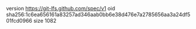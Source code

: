 version https://git-lfs.github.com/spec/v1
oid sha256:1c6ea656161a83257ad346aab0bb6e38d476e7a2785656aa3a24df501fcd0966
size 1082
